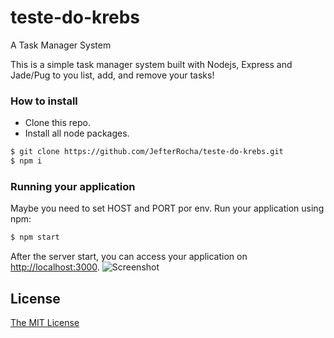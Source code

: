 # teste-do-krebs
A Task Manager System

This is a simple task manager system built with Nodejs, Express and Jade/Pug to you list, add, and remove your tasks!


### How to install
* Clone this repo.
* Install all node packages.

```bash
$ git clone https://github.com/JefterRocha/teste-do-krebs.git
$ npm i
```

### Running your application
Maybe you need to set HOST and PORT por env.
Run your application using npm:
```bash
$ npm start
```
After the server start, you can access your application on <http://localhost:3000>.
![Screenshot](https://i.imgur.com/7WgHv8e.png)

## License
[The MIT License](https://github.com/JefterRocha/teste-do-krebs/blob/master/LICENSE)
